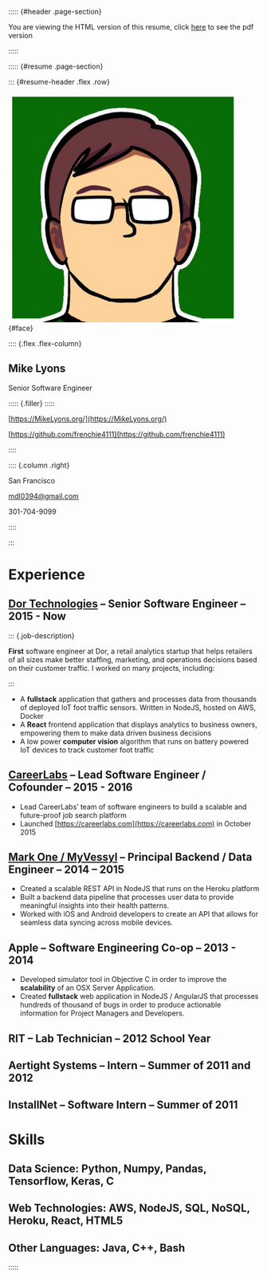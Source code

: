::::: {#header .page-section}

You are viewing the HTML version of this resume, click [here](Resume.pdf) to see the pdf version

:::::

::::: {#resume .page-section}

::: {#resume-header .flex .row}

![Face](src/face.png){#face}

:::: {.flex .flex-column}

## Mike Lyons

Senior Software Engineer

::::: {.filler}
:::::

[https://MikeLyons.org/](https://MikeLyons.org/)

[https://github.com/frenchie4111](https://github.com/frenchie4111)

::::

:::: {.column .right}

San Francisco

mdl0394@gmail.com

301-704-9099

::::

:::

# Experience

## [Dor Technologies](https://getdor.com/) – Senior Software Engineer – 2015 - Now

::: {.job-description}

**First** software engineer at Dor, a retail analytics startup that helps retailers of
all sizes make better staffing, marketing, and operations decisions based on their 
customer traffic. I worked on many projects, including:

:::

 - A **fullstack** application that gathers and processes data from thousands of
 deployed IoT foot traffic sensors. Written in NodeJS, hosted on AWS, Docker
 - A **React** frontend application that displays analytics to business owners,
 empowering them to make data driven business decisions
 - A low power **computer vision** algorithm that runs on battery powered IoT devices
 to track customer foot traffic

## [CareerLabs](https://careerlabs.com) – Lead Software Engineer / Cofounder – 2015 - 2016

 - Lead CareerLabs’ team of software engineers to build a scalable and future-proof job search platform
 - Launched [https://careerlabs.com](https://careerlabs.com) in October 2015

## [Mark One / MyVessyl](https://www.crunchbase.com/organization/mark-one) – Principal Backend / Data Engineer – 2014 – 2015

 - Created a scalable REST API in NodeJS that runs on the Heroku platform
 - Built a backend data pipeline that processes user data to provide meaningful 
 insights into their health patterns.
 - Worked with iOS and Android developers to create an API that allows for seamless data syncing across mobile devices.

## Apple – Software Engineering Co-op – 2013 - 2014

 - Developed simulator tool in Objective C in order to improve the **scalability** of an 
 OSX Server Application.
 - Created **fullstack** web application in NodeJS / AngularJS that processes hundreds 
 of thousand of bugs in order to produce actionable information for Project Managers 
 and Developers.

## RIT – Lab Technician – 2012 School Year
## Aertight Systems – Intern – Summer of 2011 and 2012 
## InstallNet – Software Intern – Summer of 2011

# Skills

## Data Science: Python, Numpy, Pandas, Tensorflow, Keras, C

## Web Technologies: AWS, NodeJS, SQL, NoSQL, Heroku, React, HTML5

## Other Languages: Java, C++, Bash

:::::